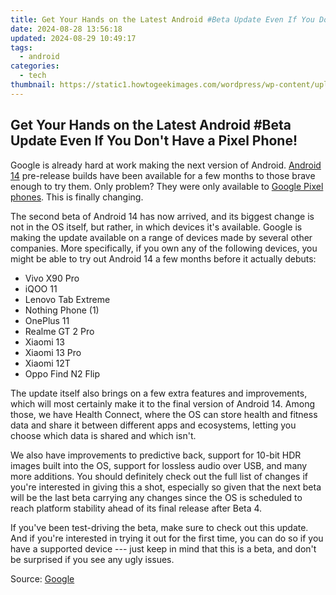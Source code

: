 ```yaml
---
title: Get Your Hands on the Latest Android #Beta Update Even If You Don't Have a Pixel Phone!
date: 2024-08-28 13:56:18
updated: 2024-08-29 10:49:17
tags:
  - android
categories:
  - tech
thumbnail: https://static1.howtogeekimages.com/wordpress/wp-content/uploads/2023/03/Android-14-logo5.png
---
```


## Get Your Hands on the Latest Android #Beta Update Even If You Don't Have a Pixel Phone!

Google is already hard at work making the next version of Android. [Android 14](https://mondly-stories.techidaily.com/beginners-pathway-to-russian-currency-terminology/) pre-release builds have been available for a few months to those brave enough to try them. Only problem? They were only available to [Google Pixel phones](https://fox-helps.techidaily.com/updated-transform-your-footage-with-premiere-pros-advanced-techniques-for-360-editing/). This is finally changing.

 The second beta of Android 14 has now arrived, and its biggest change is not in the OS itself, but rather, in which devices it's available. Google is making the update available on a range of devices made by several other companies. More specifically, if you own any of the following devices, you might be able to try out Android 14 a few months before it actually debuts:

* Vivo X90 Pro
* iQOO 11
* Lenovo Tab Extreme
* Nothing Phone (1)
* OnePlus 11
* Realme GT 2 Pro
* Xiaomi 13
* Xiaomi 13 Pro
* Xiaomi 12T
* Oppo Find N2 Flip

 The update itself also brings on a few extra features and improvements, which will most certainly make it to the final version of Android 14\. Among those, we have Health Connect, where the OS can store health and fitness data and share it between different apps and ecosystems, letting you choose which data is shared and which isn't.

 We also have improvements to predictive back, support for 10-bit HDR images built into the OS, support for lossless audio over USB, and many more additions. You should definitely check out the full list of changes if you're interested in giving this a shot, especially so given that the next beta will be the last beta carrying any changes since the OS is scheduled to reach platform stability ahead of its final release after Beta 4.

 If you've been test-driving the beta, make sure to check out this update. And if you're interested in trying it out for the first time, you can do so if you have a supported device --- just keep in mind that this is a beta, and don't be surprised if you see any ugly issues.

 Source: [Google](https://android-developers.googleblog.com/2023/05/android-14-beta-2.html)

<ins class="adsbygoogle"
     style="display:block"
     data-ad-format="autorelaxed"
     data-ad-client="ca-pub-7571918770474297"
     data-ad-slot="1223367746"></ins>



<ins class="adsbygoogle"
     style="display:block"
     data-ad-client="ca-pub-7571918770474297"
     data-ad-slot="8358498916"
     data-ad-format="auto"
     data-full-width-responsive="true"></ins>
